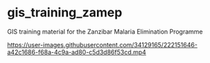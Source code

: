 # gis_training_zamep
GIS training material for the Zanzibar Malaria Elimination Programme


https://user-images.githubusercontent.com/34129165/222151646-a42c1686-f68a-4c9a-ad80-c5d3d86f53cd.mp4

